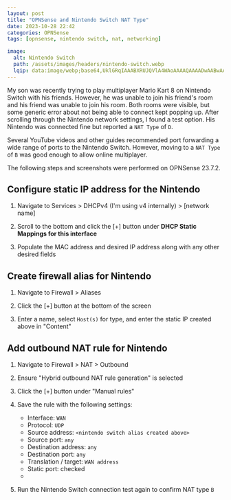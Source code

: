 ```yaml
---
layout: post
title: "OPNSense and Nintendo Switch NAT Type"
date: 2023-10-28 22:42
categories: OPNSense
tags: [opnsense, nintendo switch, nat, networking]

image:
  alt: Nintendo Switch
  path: /assets/images/headers/nintendo-switch.webp
  lqip: data:image/webp;base64,UklGRqIAAABXRUJQVlA4WAoAAAAQAAAADwAABwAAQUxQSCsAAAARJ6CQbQQ4dRgn8+JcRATEHQoBoGGCCSGBtvlTXYSI/k8ARlfL7PTnjhgBAFZQOCBQAAAAEAIAnQEqEAAIAAVAfCWwAnR/ABkeQwxtAAD+z3XLJNMMBFn7roEZeeY/AOybh25QDlZgFoF93cv1tktwugfDIEZv8DY7BRM5AbXvQ4CyAAA=
---
```


My son was recently trying to play multiplayer Mario Kart 8 on Nintendo Switch with his friends. However, he was unable to join his friend's room and his friend was unable to join his room. Both rooms were visible, but some generic error about not being able to connect kept popping up. After scrolling through the Nintendo network settings, I found a test option. His Nintendo was connected fine but reported a `NAT Type` of `D`.

Several YouTube videos and other guides recommended port forwarding a wide range of ports to the Nintendo Switch. However, moving to a `NAT Type` of `B` was good enough to allow online multiplayer.

The following steps and screenshots were performed on OPNSense 23.7.2.


## Configure static IP address for the Nintendo

1. Navigate to Services > DHCPv4 (I'm using v4 internally) > [network name]

1. Scroll to the bottom and click the [+] button under **DHCP Static Mappings for this interface**

1. Populate the MAC address and desired IP address along with any other desired fields


## Create firewall alias for Nintendo

1. Navigate to Firewall > Aliases

1. Click the [+] button at the bottom of the screen

1. Enter a name, select `Host(s)` for type, and enter the static IP created above in "Content"


## Add outbound NAT rule for Nintendo

1. Navigate to Firewall > NAT > Outbound

1. Ensure "Hybrid outbound NAT rule generation" is selected

1. Click the [+] button under "Manual rules"

1. Save the rule with the following settings:

    * Interface: `WAN`
    * Protocol: `UDP`
    * Source address: `<nintendo switch alias created above>`
    * Source port: `any`
    * Destination address: `any`
    * Destination port: `any`
    * Translation / target: `WAN address`
    * Static port: checked
    * 

1. Run the Nintendo Switch connection test again to confirm NAT type `B`